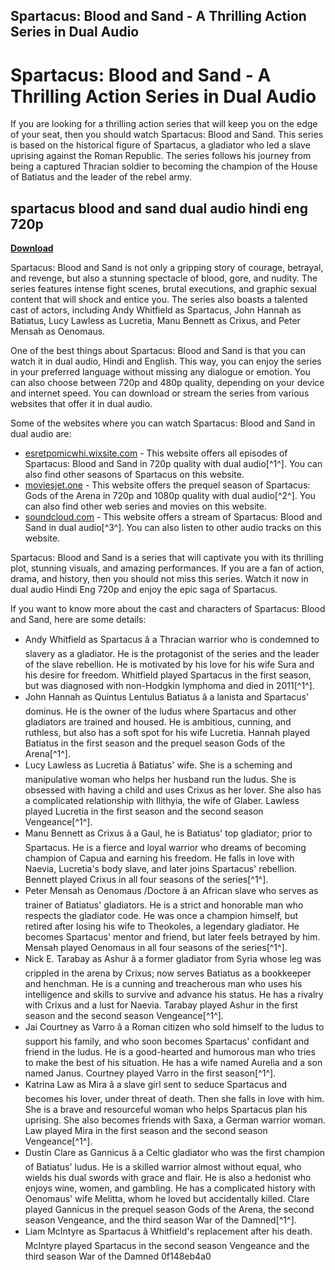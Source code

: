 ## Spartacus: Blood and Sand - A Thrilling Action Series in Dual Audio

  
# Spartacus: Blood and Sand - A Thrilling Action Series in Dual Audio
  
If you are looking for a thrilling action series that will keep you on the edge of your seat, then you should watch Spartacus: Blood and Sand. This series is based on the historical figure of Spartacus, a gladiator who led a slave uprising against the Roman Republic. The series follows his journey from being a captured Thracian soldier to becoming the champion of the House of Batiatus and the leader of the rebel army.
 
## spartacus blood and sand dual audio hindi eng 720p


[**Download**](https://www.google.com/url?q=https%3A%2F%2Fgeags.com%2F2tKEsB&sa=D&sntz=1&usg=AOvVaw3ba6BVWFin1GfMSIXChrI5)

  
Spartacus: Blood and Sand is not only a gripping story of courage, betrayal, and revenge, but also a stunning spectacle of blood, gore, and nudity. The series features intense fight scenes, brutal executions, and graphic sexual content that will shock and entice you. The series also boasts a talented cast of actors, including Andy Whitfield as Spartacus, John Hannah as Batiatus, Lucy Lawless as Lucretia, Manu Bennett as Crixus, and Peter Mensah as Oenomaus.
  
One of the best things about Spartacus: Blood and Sand is that you can watch it in dual audio, Hindi and English. This way, you can enjoy the series in your preferred language without missing any dialogue or emotion. You can also choose between 720p and 480p quality, depending on your device and internet speed. You can download or stream the series from various websites that offer it in dual audio.
  
Some of the websites where you can watch Spartacus: Blood and Sand in dual audio are:
  
- [esretpomicwhi.wixsite.com](https://esretpomicwhi.wixsite.com/kentfegivol/post/spartacus-blood-and-sand-dual-audio-hindi-eng-72016) - This website offers all episodes of Spartacus: Blood and Sand in 720p quality with dual audio[^1^]. You can also find other seasons of Spartacus on this website.
- [moviesjet.one](https://moviesjet.one/spartacus-gods-of-the-arena-season-1-dual-audio-hindi-english/) - This website offers the prequel season of Spartacus: Gods of the Arena in 720p and 1080p quality with dual audio[^2^]. You can also find other web series and movies on this website.
- [soundcloud.com](https://soundcloud.com/ariyophlipso/spartacus-blood-and-sand-dual-audio-hindi-eng-720p) - This website offers a stream of Spartacus: Blood and Sand in dual audio[^3^]. You can also listen to other audio tracks on this website.

Spartacus: Blood and Sand is a series that will captivate you with its thrilling plot, stunning visuals, and amazing performances. If you are a fan of action, drama, and history, then you should not miss this series. Watch it now in dual audio Hindi Eng 720p and enjoy the epic saga of Spartacus.
  
If you want to know more about the cast and characters of Spartacus: Blood and Sand, here are some details:

- Andy Whitfield as Spartacus â a Thracian warrior who is condemned to slavery as a gladiator. He is the protagonist of the series and the leader of the slave rebellion. He is motivated by his love for his wife Sura and his desire for freedom. Whitfield played Spartacus in the first season, but was diagnosed with non-Hodgkin lymphoma and died in 2011[^1^].
- John Hannah as Quintus Lentulus Batiatus â a lanista and Spartacus' dominus. He is the owner of the ludus where Spartacus and other gladiators are trained and housed. He is ambitious, cunning, and ruthless, but also has a soft spot for his wife Lucretia. Hannah played Batiatus in the first season and the prequel season Gods of the Arena[^1^].
- Lucy Lawless as Lucretia â Batiatus' wife. She is a scheming and manipulative woman who helps her husband run the ludus. She is obsessed with having a child and uses Crixus as her lover. She also has a complicated relationship with Ilithyia, the wife of Glaber. Lawless played Lucretia in the first season and the second season Vengeance[^1^].
- Manu Bennett as Crixus â a Gaul, he is Batiatus' top gladiator; prior to Spartacus. He is a fierce and loyal warrior who dreams of becoming champion of Capua and earning his freedom. He falls in love with Naevia, Lucretia's body slave, and later joins Spartacus' rebellion. Bennett played Crixus in all four seasons of the series[^1^].
- Peter Mensah as Oenomaus /Doctore â an African slave who serves as trainer of Batiatus' gladiators. He is a strict and honorable man who respects the gladiator code. He was once a champion himself, but retired after losing his wife to Theokoles, a legendary gladiator. He becomes Spartacus' mentor and friend, but later feels betrayed by him. Mensah played Oenomaus in all four seasons of the series[^1^].
- Nick E. Tarabay as Ashur â a former gladiator from Syria whose leg was crippled in the arena by Crixus; now serves Batiatus as a bookkeeper and henchman. He is a cunning and treacherous man who uses his intelligence and skills to survive and advance his status. He has a rivalry with Crixus and a lust for Naevia. Tarabay played Ashur in the first season and the second season Vengeance[^1^].
- Jai Courtney as Varro â a Roman citizen who sold himself to the ludus to support his family, and who soon becomes Spartacus' confidant and friend in the ludus. He is a good-hearted and humorous man who tries to make the best of his situation. He has a wife named Aurelia and a son named Janus. Courtney played Varro in the first season[^1^].
- Katrina Law as Mira â a slave girl sent to seduce Spartacus and becomes his lover, under threat of death. Then she falls in love with him. She is a brave and resourceful woman who helps Spartacus plan his uprising. She also becomes friends with Saxa, a German warrior woman. Law played Mira in the first season and the second season Vengeance[^1^].
- Dustin Clare as Gannicus â a Celtic gladiator who was the first champion of Batiatus' ludus. He is a skilled warrior almost without equal, who wields his dual swords with grace and flair. He is also a hedonist who enjoys wine, women, and gambling. He has a complicated history with Oenomaus' wife Melitta, whom he loved but accidentally killed. Clare played Gannicus in the prequel season Gods of the Arena, the second season Vengeance, and the third season War of the Damned[^1^].
- Liam McIntyre as Spartacus â Whitfield's replacement after his death. McIntyre played Spartacus in the second season Vengeance and the third season War of the Damned 0f148eb4a0

